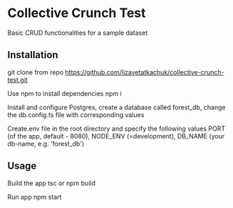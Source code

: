 # Collective Crunch Test

Basic CRUD functionalities for a sample dataset

## Installation

git clone from repo https://github.com/lizavetatkachuk/collective-crunch-test.git

Use npm to install dependencies
npm i

Install and configure Postgres, create a database called forest_db, change the db.config.ts file with corresponding values

Create.env file in the root directory and specify the following values PORT (of the app, default - 8080), NODE_ENV (=development), DB_NAME (your db-name, e.g. 'forest_db')

## Usage

Build the app
tsc or npm build

Run app
npm start

